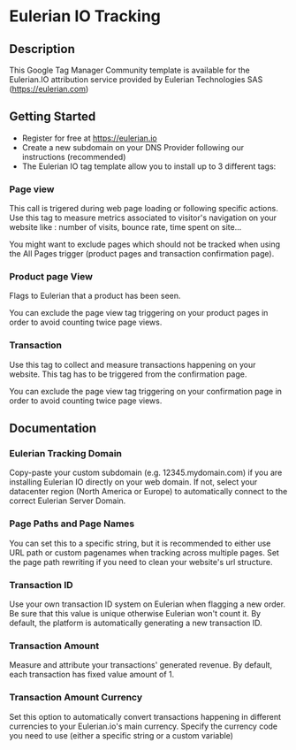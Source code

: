 

# Eulerian IO Tracking

## Description

This Google Tag Manager Community template is available for the Eulerian.IO attribution service provided by Eulerian Technologies SAS (https://eulerian.com)

## Getting Started

* Register for free at https://eulerian.io
* Create a new subdomain on your DNS Provider following our instructions (recommended)
* The Eulerian IO tag template allow you to install up to 3 different tags:

### Page view
This call is trigered during web page loading or following specific actions. Use this tag to measure metrics associated to visitor's navigation on your website like : number of visits, bounce rate, time spent on site...

You might want to exclude pages which should not be tracked when using the All Pages trigger (product pages and transaction confirmation page).

### Product page View
Flags to Eulerian that a product has been seen.

You can exclude the page view tag triggering on your product pages in order to avoid counting twice page views.

### Transaction
Use this tag to collect and measure transactions happening on your website. This tag has to be triggered from the confirmation page.

You can exclude the page view tag triggering on your confirmation page in order to avoid counting twice page views.

## Documentation

### Eulerian Tracking Domain
Copy-paste your custom subdomain (e.g. 12345.mydomain.com) if you are installing Eulerian IO directly on your web domain.
If not, select your datacenter region (North America or Europe) to automatically connect to the correct Eulerian Server Domain.

### Page Paths and Page Names
You can set this to a specific string, but it is recommended to either use URL path or custom pagenames when tracking across multiple pages. Set the page path rewriting if you need to clean your website's url structure.

### Transaction ID
Use your own transaction ID system on Eulerian when flagging a new order. Be sure that this value is unique otherwise Eulerian won't count it.
By default, the platform is automatically generating a new transaction ID.

### Transaction Amount
Measure and attribute your transactions' generated revenue. 
By default, each transaction has fixed value amount of 1.

### Transaction Amount Currency
Set this option to automatically convert transactions happening in different currencies to your Eulerian.io's main currency. Specify the currency code you need to use (either a specific string or a custom variable)